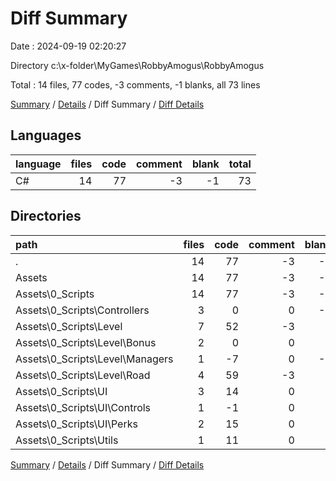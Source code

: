 # Diff Summary

Date : 2024-09-19 02:20:27

Directory c:\\x-folder\\MyGames\\RobbyAmogus\\RobbyAmogus

Total : 14 files,  77 codes, -3 comments, -1 blanks, all 73 lines

[Summary](results.md) / [Details](details.md) / Diff Summary / [Diff Details](diff-details.md)

## Languages
| language | files | code | comment | blank | total |
| :--- | ---: | ---: | ---: | ---: | ---: |
| C# | 14 | 77 | -3 | -1 | 73 |

## Directories
| path | files | code | comment | blank | total |
| :--- | ---: | ---: | ---: | ---: | ---: |
| . | 14 | 77 | -3 | -1 | 73 |
| Assets | 14 | 77 | -3 | -1 | 73 |
| Assets\\0_Scripts | 14 | 77 | -3 | -1 | 73 |
| Assets\\0_Scripts\\Controllers | 3 | 0 | 0 | -2 | -2 |
| Assets\\0_Scripts\\Level | 7 | 52 | -3 | 1 | 50 |
| Assets\\0_Scripts\\Level\\Bonus | 2 | 0 | 0 | 2 | 2 |
| Assets\\0_Scripts\\Level\\Managers | 1 | -7 | 0 | -1 | -8 |
| Assets\\0_Scripts\\Level\\Road | 4 | 59 | -3 | 0 | 56 |
| Assets\\0_Scripts\\UI | 3 | 14 | 0 | 0 | 14 |
| Assets\\0_Scripts\\UI\\Controls | 1 | -1 | 0 | 0 | -1 |
| Assets\\0_Scripts\\UI\\Perks | 2 | 15 | 0 | 0 | 15 |
| Assets\\0_Scripts\\Utils | 1 | 11 | 0 | 0 | 11 |

[Summary](results.md) / [Details](details.md) / Diff Summary / [Diff Details](diff-details.md)